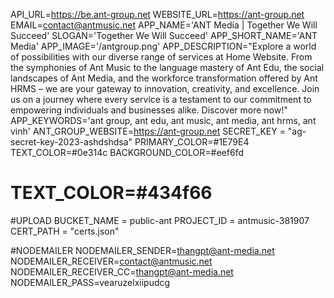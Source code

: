 API_URL=https://be.ant-group.net
WEBSITE_URL=https://ant-group.net
EMAIL=contact@antmusic.net
APP_NAME='ANT Media | Together We Will Succeed'
SLOGAN='Together We Will Succeed'
APP_SHORT_NAME='ANT Media'
APP_IMAGE='/antgroup.png'
APP_DESCRIPTION="Explore a world of possibilities with our diverse range of services at Home Website. From the symphonies of Ant Music to the language mastery of Ant Edu, the social landscapes of Ant Media, and the workforce transformation offered by Ant HRMS – we are your gateway to innovation, creativity, and excellence. Join us on a journey where every service is a testament to our commitment to empowering individuals and businesses alike. Discover more now!"
APP_KEYWORDS='ant group, ant edu, ant music, ant media, ant hrms, ant vinh'
ANT_GROUP_WEBSITE=https://ant-group.net
SECRET_KEY = "ag-secret-key-2023-ashdshdsa"
PRIMARY_COLOR=#1E79E4
TEXT_COLOR=#0e314c
BACKGROUND_COLOR=#eef6fd

# TEXT_COLOR=#434f66

#UPLOAD
BUCKET_NAME = public-ant
PROJECT_ID = antmusic-381907
CERT_PATH = "certs.json"

#NODEMAILER
NODEMAILER_SENDER=thangpt@ant-media.net
NODEMAILER_RECEIVER=contact@antmusic.net
NODEMAILER_RECEIVER_CC=thangpt@ant-media.net
NODEMAILER_PASS=vearuzelxiipudcg
